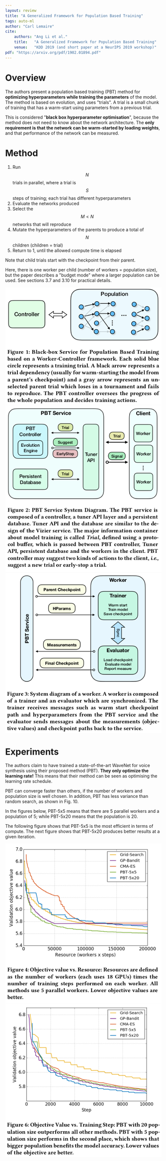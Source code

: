 ```yaml
---
layout: review
title: "A Generalized Framework for Population Based Training"
tags: auto-ml
author: "Carl Lemaire"
cite:
    authors: "Ang Li et al."
    title:   "A Generalized Framework for Population Based Training"
    venue:   "KDD 2019 (and short paper at a NeurIPS 2019 workshop)"
pdf: "https://arxiv.org/pdf/1902.01894.pdf"
---
```


# Overview

The authors present a population based training (PBT) method for **optimizing hyperparameters while training the parameters** of the model. The method is based on evolution, and uses "trials". A trial is a small chunk of training that has a warm-start using parameters from a previous trial.

This is considered "**black box hyperparameter optimisation**", because the method does not need to know about the network architecture. The **only requirement is that the network can be warm-started by loading weights**, and that performance of the network can be measured.

# Method

1. Run $$ N $$ trials in parallel, where a trial is $$ S $$ steps of training; each trial has different hyperparameters
2. Evaluate the networks produced
3. Select the $$ M \lt N $$ networks that will reproduce
4. Mutate the hyperparameters of the parents to produce a total of $$ N $$ children (children = trial)
5. Return to 1, until the allowed compute time is elapsed

Note that child trials start with the checkpoint from their parent.

Here, there is one worker per child (number of workers = population size), but the paper describes a "budget mode" where a larger population can be used. See sections 3.7 and 3.10 for practical details.

![](/article/images/pbt/fig1.png)
![](/article/images/pbt/fig2.png)
![](/article/images/pbt/fig3.png)

# Experiments

The authors claim to have trained a state-of-the-art WaveNet for voice synthesis using their proposed method (PBT). **They only optimize the learning rate!** This means that their method can be seen as optimising the learning rate schedule.

PBT can converge faster than others, if the number of workers and population size is well chosen. In addition, PBT has less variance than random search, as shown in Fig. 10.

In the figures below, PBT-5x5 means that there are 5 parallel workers and a population of 5; while PBT-5x20 means that the population is 20.

The following figure shows that PBT-5x5 is the most efficient in terms of compute. The next figure shows that PBT-5x20 produces better results at a given iteration.

![](/article/images/pbt/fig4.png)
![](/article/images/pbt/fig6.png)